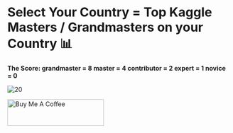 # Select Your Country = Top Kaggle Masters / Grandmasters on your Country 📊

**The Score: grandmaster = 8 master = 4 contributor = 2 expert = 1 novice = 0**

![20](https://github.com/user-attachments/assets/090e9276-657f-4236-841e-4d0d2953b0b8)

<a href="https://www.buymeacoffee.com/yassirachag" target="_blank"><img src="https://cdn.buymeacoffee.com/buttons/v2/default-yellow.png" alt="Buy Me A Coffee" style="height: 60px !important;width: 217px !important;" ></a>
